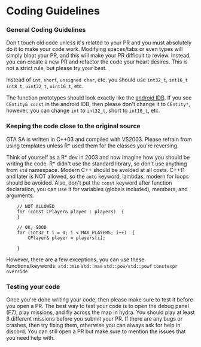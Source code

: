 # Coding Guidelines


### General Coding Guidelines

Don't touch old code unless it's related to your PR and you must absolutely do it to make your code work. Modifying spaces/tabs or even types will simply bloat your PR, and this will make your PR difficult to review. Instead, you can create a new PR and refactor the code your heart desires. This is not a strict rule, but please try your best.

Instead of `int`, `short`, `unsigned char`, etc. you should use `int32_t`, `int16_t` `int8_t`, `uint32_t`, `uint16_t`, etc.

The function prototypes should look exactly like the [android IDB](https://discord.com/channels/479682870047408139/669671263995822087/698034230722035762). If you see `CEntity& const` in the android IDB, then please don't change it to `CEntity*`, however, you can change `int` to `int32_t`, short to `int16_t`, etc.

### Keeping the code close to the original source

GTA SA is written in C++03 and compiled with VS2003. Please refrain from using templates unless R* used them for the classes you're reversing.

Think of yourself as a R* dev in 2003 and now imagine how you should be writing the code. R* didn't use the standard library, so don't use anything from `std` namespace. Modern C++ should be avoided at all costs. C++11 and later is NOT allowed, so the `auto` keyword, lambdas, modern for loops should be avoided. Also, don't put the `const` keyword after function declaration, you can use it for variables (globals included), members, and arguments.

```
    // NOT ALLOWED
    for (const CPlayer& player : players)  {
    }
```
```
    // OK, GOOD
    for (int32_t i = 0; i < MAX_PLAYERS; i++)  {
        CPlayer& player = players[i];
        
    }
```

However, there are a few exceptions, you can use these functions/keywords: `std::min` `std::max` `std::pow/std::powf` `constexpr` `override`

### Testing your code

Once you're done writing your code, then please make sure to test it before you open a PR. The best way to test your code is to open the debug panel (F7), play missions, and fly across the map in hydra. You should play at least 3 different missions before you submit your PR. If there are any bugs or crashes, then try fixing them, otherwise you can always ask for help in discord. You can still open a PR but make sure to mention the issues that you need help with.
